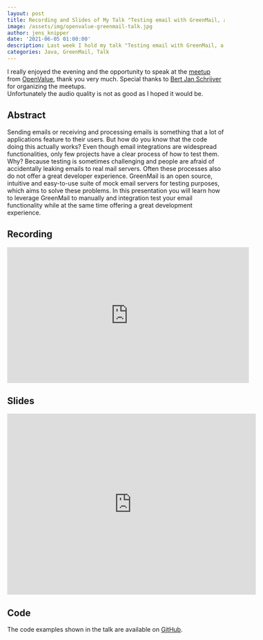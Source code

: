 ```yaml
---
layout: post
title: Recording and Slides of My Talk "Testing email with GreenMail, a mock mail server" at an OpenValue Meetup
image: /assets/img/openvalue-greenmail-talk.jpg
author: jens_knipper
date: '2021-06-05 01:00:00'
description: Last week I hold my talk "Testing email with GreenMail, a mock mail server" at a virtual meetup of OpenValue. In this post, you can find the slides and the recording of my talk.
categories: Java, GreenMail, Talk
---
```

I really enjoyed the evening and the opportunity to speak at the [meetup](https://www.meetup.com/OpenValue/events/278102326/) from [OpenValue](https://www.openvalue.eu), thank you very much. Special thanks to [Bert Jan Schrijver](https://twitter.com/bjschrijver) for organizing the meetups.  
Unfortunately the audio quality is not as good as I hoped it would be.

## Abstract

Sending emails or receiving and processing emails is something that a lot of applications feature to their users. But how do you know that the code doing this actually works?
Even though email integrations are widespread functionalities, only few projects have a clear process of how to test them. Why? Because testing is sometimes challenging and people are afraid of accidentally leaking emails to real mail servers. Often these processes also do not offer a great developer experience.
GreenMail is an open source, intuitive and easy-to-use suite of mock email servers for testing purposes, which aims to solve these problems. In this presentation you will learn how to leverage GreenMail to manually and integration test your email functionality while at the same time offering a great development experience.

## Recording

<center>
    <iframe width="560" height="315" src="https://www.youtube-nocookie.com/embed/p6gNiJryjvo" title="YouTube video player" frameborder="0" allow="accelerometer; autoplay; clipboard-write; encrypted-media; gyroscope; picture-in-picture" allowfullscreen></iframe>
</center>

## Slides

<center>
    <iframe src="https://slides.com/jensknipper/greenmail/embed" width="576" height="420" scrolling="no" frameborder="0" webkitallowfullscreen mozallowfullscreen allowfullscreen></iframe>
</center>

## Code

The code examples shown in the talk are available on [GitHub](https://github.com/JensKnipper/greenmail-example).